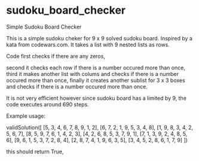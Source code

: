 # sudoku_board_checker
Simple Sudoku Board Checker

This is a simple sudoku cheker for 9 x 9 solved sudoku board. Inspired by a kata from codewars.com. It takes a list with 9 nested lists as rows.

Code first checks if there are any zeros,

second it checks each row if there is a number occured more than once,
third it makes another list with colums and checks if there is a number occured more than once,
finally it creates another sublist for 3 x 3 boxes and checks if there is a number occured more than once.

It is not very efficient however since sudoku board has a limited by 9, the code executes around 690 steps.

Example usage:

validSolution([
  [5, 3, 4, 6, 7, 8, 9, 1, 2],
  [6, 7, 2, 1, 9, 5, 3, 4, 8],
  [1, 9, 8, 3, 4, 2, 5, 6, 7],
  [8, 5, 9, 7, 6, 1, 4, 2, 3],
  [4, 2, 6, 8, 5, 3, 7, 9, 1],
  [7, 1, 3, 9, 2, 4, 8, 5, 6],
  [9, 6, 1, 5, 3, 7, 2, 8, 4],
  [2, 8, 7, 4, 1, 9, 6, 3, 5],
  [3, 4, 5, 2, 8, 6, 1, 7, 9]
])

this should return True,
